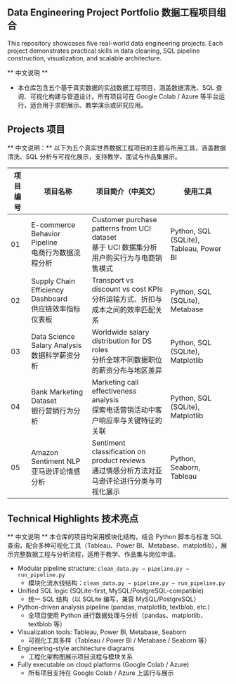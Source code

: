 ## Data Engineering Project Portfolio 数据工程项目组合
This repository showcases five real-world data engineering projects. Each project demonstrates practical skills in data cleaning, SQL pipeline construction, visualization, and scalable architecture.

** 中文说明 **
- 本仓库包含五个基于真实数据的实战数据工程项目，涵盖数据清洗、SQL 查询、可视化构建与管道设计。所有项目可在 Google Colab / Azure 等平台运行，适合用于求职展示、教学演示或研究应用。

## Projects 项目
** 中文说明：** 以下为五个真实世界数据工程项目的主题与所用工具，涵盖数据清洗、SQL 分析与可视化展示，支持教学、面试与作品集展示。

| 项目编号 | 项目名称 | 项目简介（中英文） | 使用工具 |
|----------|-----------|----------------------|------------|
| 01 | E-commerce Behavior Pipeline<br>电商行为数据流程分析 | Customer purchase patterns from UCI dataset<br>基于 UCI 数据集分析用户购买行为与电商销售模式 | Python, SQL (SQLite), Tableau, Power BI |
| 02 | Supply Chain Efficiency Dashboard<br>供应链效率指标仪表板 | Transport vs discount vs cost KPIs<br>分析运输方式、折扣与成本之间的效率匹配关系 | Python, SQL (SQLite), Metabase |
| 03 | Data Science Salary Analysis<br>数据科学薪资分析 | Worldwide salary distribution for DS roles<br>分析全球不同数据职位的薪资分布与地区差异 | Python, SQL (SQLite), Matplotlib |
| 04 | Bank Marketing Dataset<br>银行营销行为分析 | Marketing call effectiveness analysis<br>探索电话营销活动中客户响应率与关键特征的关联 | Python, SQL (SQLite), Matplotlib |
| 05 | Amazon Sentiment NLP<br>亚马逊评论情感分析 | Sentiment classification on product reviews<br>通过情感分析方法对亚马逊评论进行分类与可视化展示 | Python, Seaborn, Tableau |

    
## Technical Highlights 技术亮点
** 中文说明 ** 本仓库的项目均采用模块化结构，结合 Python 脚本与标准 SQL 查询，配合多种可视化工具（Tableau、Power BI、Metabase、matplotlib），展示完整数据工程与分析流程，适用于教学、作品集与岗位申请。

- Modular pipeline structure: `clean_data.py → pipeline.py → run_pipeline.py`
  - 模块化流水线结构：`clean_data.py → pipeline.py → run_pipeline.py`
- Unified SQL logic (SQLite-first, MySQL/PostgreSQL-compatible)
  - 统一 SQL 结构（以 SQLite 编写，兼容 MySQL/PostgreSQL）
- Python-driven analysis pipeline (pandas, matplotlib, textblob, etc.)
  - 全项目使用 Python 进行数据处理与分析（pandas、matplotlib、textblob 等）
- Visualization tools: Tableau, Power BI, Metabase, Seaborn
  - 可视化工具多样（Tableau / Power BI / Metabase / Seaborn 等）
- Engineering-style architecture diagrams
  - 工程化架构图展示项目流程与模块关系
- Fully executable on cloud platforms (Google Colab / Azure)
  - 所有项目支持在 Google Colab / Azure 上运行与展示

